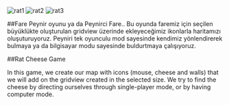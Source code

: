 ![rat1](https://user-images.githubusercontent.com/9121424/71328878-36205280-252f-11ea-8593-4a42e5274eea.JPG)
![rat2](https://user-images.githubusercontent.com/9121424/71328879-3882ac80-252f-11ea-91d8-b882b98b8e8e.JPG)
![rat3](https://user-images.githubusercontent.com/9121424/71328880-3ae50680-252f-11ea-90a9-30f5e27b22b9.gif)

##Fare Peynir oyunu ya da Peynirci Fare..
Bu oyunda faremiz için seçilen büyüklükte oluşturulan gridview üzerinde ekleyeceğimiz ikonlarla haritamızı oluşuturuyoruz. Peyniri tek oyunculu mod sayesinde kendimiz yönlendirerek bulmaya ya da bilgisayar modu sayesinde buldurtmaya çalışıyoruz.

##Rat Cheese Game

In this game, we create our map with icons (mouse, cheese and walls) that we will add on the gridview created in the selected size. We try to find the cheese by directing ourselves through single-player mode, or by having computer mode.
